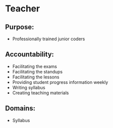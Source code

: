 # Teacher

## Purpose:
- Professionally trained junior coders

## Accountability:
- Facilitating the exams
- Facilitating the standups
- Facilitating the lessons
- Providing student progress information weekly
- Writing syllabus
- Creating teaching materials

## Domains:
- Syllabus
